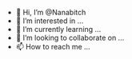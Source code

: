 - 👋 Hi, I’m @Nanabitch
- 👀 I’m interested in ...
- 🌱 I’m currently learning ...
- 💞️ I’m looking to collaborate on ...
- 📫 How to reach me ...

<!---
Nanabitch/Nanabitch is a ✨ special ✨ repository because its `README.md` (this file) appears on your GitHub profile.
You can click the Preview link to take a look at your changes.
--->
